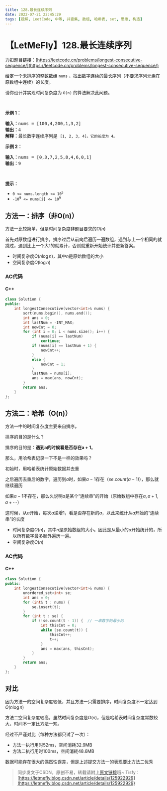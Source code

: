 ```yaml
---
title: 128.最长连续序列
date: 2022-07-21 22:45:29
tags: [题解, LeetCode, 中等, 并查集, 数组, 哈希表, set, 思维, 构造]
---
```


# 【LetMeFly】128.最长连续序列

力扣题目链接：[https://leetcode.cn/problems/longest-consecutive-sequence/](https://leetcode.cn/problems/longest-consecutive-sequence/)

<p>给定一个未排序的整数数组 <code>nums</code> ，找出数字连续的最长序列（不要求序列元素在原数组中连续）的长度。</p>

<p>请你设计并实现时间复杂度为 <code>O(n)</code><em> </em>的算法解决此问题。</p>

<p> </p>

<p><strong>示例 1：</strong></p>

<pre>
<strong>输入：</strong>nums = [100,4,200,1,3,2]
<strong>输出：</strong>4
<strong>解释：</strong>最长数字连续序列是 <code>[1, 2, 3, 4]。它的长度为 4。</code></pre>

<p><strong>示例 2：</strong></p>

<pre>
<strong>输入：</strong>nums = [0,3,7,2,5,8,4,6,0,1]
<strong>输出：</strong>9
</pre>

<p> </p>

<p><strong>提示：</strong></p>

<ul>
	<li><code>0 <= nums.length <= 10<sup>5</sup></code></li>
	<li><code>-10<sup>9</sup> <= nums[i] <= 10<sup>9</sup></code></li>
</ul>


    
## 方法一：排序（非O(n)）

方法一比较简单，但是时间复杂度非题目要求的$O(n)$

首先对原数组进行排序，排序过后从前向后遍历一遍数组，遇到与上一个相同的就跳过，遇到比上一个大$1$的就累计，否则就重新开始统计并更新答案。

+ 时间复杂度$O(n\log n)$，其中$n$是原始数组的大小
+ 空间复杂度$O(\log n)$

### AC代码

#### C++

```cpp
class Solution {
public:
    int longestConsecutive(vector<int>& nums) {
        sort(nums.begin(), nums.end());
        int ans = 0;
        int lastNum = -INT_MAX;
        int nowCnt = 0;
        for (int i = 0; i < nums.size(); i++) {
            if (nums[i] == lastNum)
                continue;
            if (nums[i] == lastNum + 1) {
                nowCnt++;
            }
            else {
                nowCnt = 1;
            }
            lastNum = nums[i];
            ans = max(ans, nowCnt);
        }
        return ans;
    }
};
```


## 方法二：哈希（O(n)）

方法一中的时间复杂度主要来自排序。

排序的目的是什么？

排序的目的是：**遇到a的时候看是否存在a + 1**。

那么，用哈希表记录一下不是一样的效果吗？

初始时，用哈希表统计原始数据并去重

之后遍历去重后的数字，遍历到$a$时，如果$a-1$存在（$se.count(a-1)$），那么就继续遍历

如果$a-1$不存在，那么久说明$a$是某个“连续串”的开始（原始数组中存在$a, a+1, a+\cdots$）

这时候，从$a$开始，每次$a$递增$1$，看是否存在新的$a$，以此来统计从$a$开始的“连续串”的长度

+ 时间复杂度$O(n)$，其中$n$是原始数组的大小。因此是从最小的$a$开始统计的，所以所有数字最多额外遍历一遍。
+ 空间复杂度$O(n)$

### AC代码

#### C++

```cpp
class Solution {
public:
    int longestConsecutive(vector<int>& nums) {
        unordered_set<int> se;
        int ans = 0;
        for (int& t : nums) {
            se.insert(t);
        }
        for (int t : se) {
            if (!se.count(t - 1)) {  // 一串数字的最小的
                int thisCnt = 0;
                while (se.count(t)) {
                    thisCnt++;
                    t++;
                }
                ans = max(ans, thisCnt);
            }
        }
        return ans;
    }
};
```

## 对比

因为方法一的空间复杂度较低，并且方法一只需要排序，时间复杂度不一定达到$O(n\log n)$

方法二空间复杂度较高，虽然时间复杂度是$O(n)$，但是哈希表时间复杂度常数较大，时间不一定比方法一短。

经过不严谨对比（每种方法都只试了一次）：

+ 方法一执行用时52ms，空间消耗32.9MB
+ 方法二执行用时100ms，空间消耗48.6MB

数据可能存在很大的偶然性误差，但是上述提交方法一的表现要比方法二优秀

> 同步发文于CSDN，原创不易，转载请附上[原文链接](https://leetcode.letmefly.xyz/2022/07/21/LeetCode%200128.%E6%9C%80%E9%95%BF%E8%BF%9E%E7%BB%AD%E5%BA%8F%E5%88%97/)哦~
> Tisfy：[https://letmefly.blog.csdn.net/article/details/125922929](https://letmefly.blog.csdn.net/article/details/125922929)
